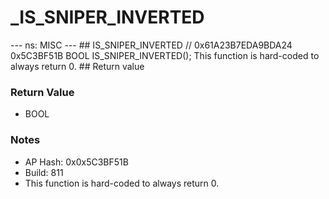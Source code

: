 # _IS_SNIPER_INVERTED

--- ns: MISC --- ## IS_SNIPER_INVERTED  // 0x61A23B7EDA9BDA24 0x5C3BF51B BOOL IS_SNIPER_INVERTED();  This function is hard-coded to always return 0.  ## Return value

### Return Value
* BOOL

### Notes
* AP Hash: 0x0x5C3BF51B
* Build: 811
* This function is hard-coded to always return 0.

